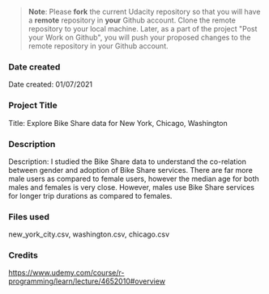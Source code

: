 >**Note**: Please **fork** the current Udacity repository so that you will have a **remote** repository in **your** Github account. Clone the remote repository to your local machine. Later, as a part of the project "Post your Work on Github", you will push your proposed changes to the remote repository in your Github account.

### Date created
Date created: 01/07/2021

### Project Title
Title: Explore Bike Share data for New York, Chicago, Washington

### Description
Description: I studied the Bike Share data to understand the co-relation between gender and adoption of Bike Share services. There are far more male users as compared to female users, however the median age for both males and females is very close. However, males use Bike Share services for longer trip durations as compared to females.

### Files used
new_york_city.csv, washington.csv, chicago.csv

### Credits
https://www.udemy.com/course/r-programming/learn/lecture/4652010#overview
